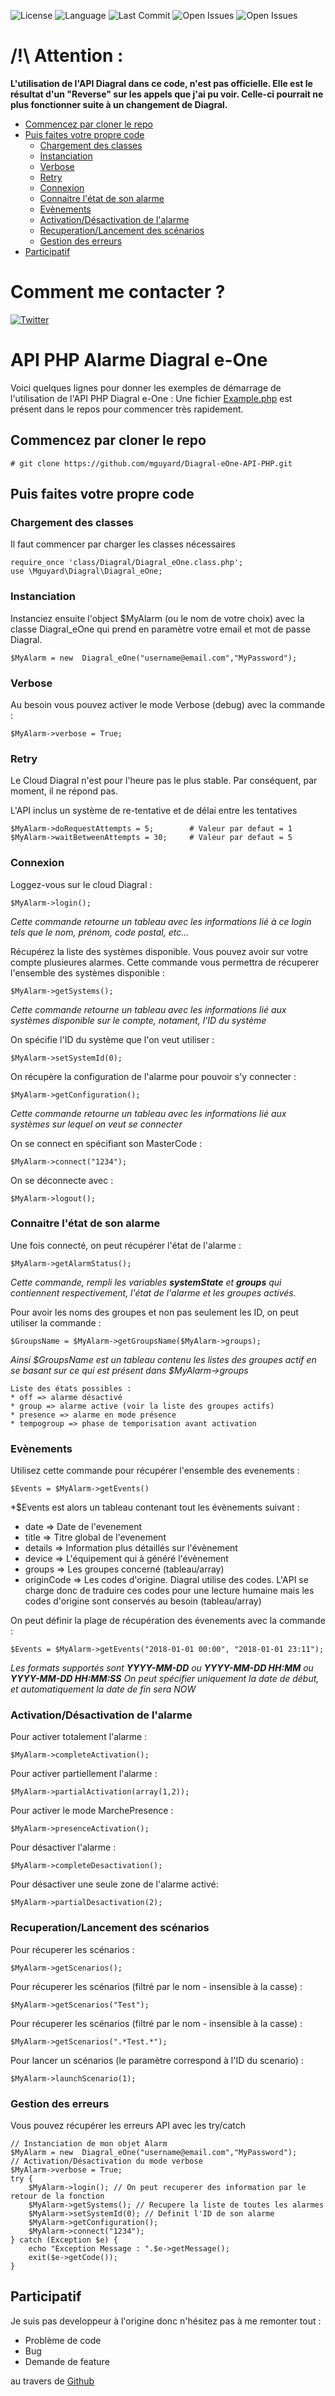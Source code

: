 ![License](https://badgen.net/github/license/mguyard/Diagral-eOne-API-PHP) ![Language](https://badgen.net/badge/Language/PHP/blue)
![Last Commit](https://badgen.net/github/last-commit/mguyard/Diagral-eOne-API-PHP)
![Open Issues](https://badgen.net/github/open-issues/mguyard/Diagral-eOne-API-PHP) ![Open Issues](https://badgen.net/github/open-prs/mguyard/Diagral-eOne-API-PHP)


# /!\ Attention : <!-- omit in toc -->

**L'utilisation de l'API Diagral dans ce code, n'est pas officielle. Elle est le résultat d'un "Reverse" sur les appels que j'ai pu voir.
Celle-ci pourrait ne plus fonctionner suite à un changement de Diagral.**

- [Commencez par cloner le repo](#commencez-par-cloner-le-repo)
- [Puis faites votre propre code](#puis-faites-votre-propre-code)
  - [Chargement des classes](#chargement-des-classes)
  - [Instanciation](#instanciation)
  - [Verbose](#verbose)
  - [Retry](#retry)
  - [Connexion](#connexion)
  - [Connaitre l'état de son alarme](#connaitre-létat-de-son-alarme)
  - [Evènements](#evènements)
  - [Activation/Désactivation de l'alarme](#activationdésactivation-de-lalarme)
  - [Recuperation/Lancement des scénarios](#recuperationlancement-des-scénarios)
  - [Gestion des erreurs](#gestion-des-erreurs)
- [Participatif](#participatif)

# Comment me contacter ? <!-- omit in toc -->

[![Twitter](https://badgen.net/badge/Twitter/mguyard/cyan?icon=twitter)](https://twitter.com/mguyard)



# API PHP Alarme Diagral e-One <!-- omit in toc -->

Voici quelques lignes pour donner les exemples de démarrage de l'utilisation de l'API PHP Diagral e-One :
Une fichier [Example.php](/mguyard/Diagral-eOne-API-PHP/blob/master/Example.php) est présent dans le repos pour commencer très rapidement.


## Commencez par cloner le repo

```
# git clone https://github.com/mguyard/Diagral-eOne-API-PHP.git
```

## Puis faites votre propre code


### Chargement des classes

Il faut commencer par charger les classes nécessaires
```
require_once 'class/Diagral/Diagral_eOne.class.php';
use \Mguyard\Diagral\Diagral_eOne;
```

### Instanciation

Instanciez ensuite l'object $MyAlarm (ou le nom de votre choix) avec la classe Diagral_eOne qui prend en paramètre votre email et mot de passe Diagral.
```
$MyAlarm = new  Diagral_eOne("username@email.com","MyPassword");
```

### Verbose

Au besoin vous pouvez activer le mode Verbose (debug) avec la commande :
```
$MyAlarm->verbose = True;
```

### Retry

Le Cloud Diagral n'est pour l'heure pas le plus stable. Par conséquent, par moment, il ne répond pas.

L'API inclus un système de re-tentative et de délai entre les tentatives

```
$MyAlarm->doRequestAttempts = 5;        # Valeur par defaut = 1
$MyAlarm->waitBetweenAttempts = 30;     # Valeur par defaut = 5
```

### Connexion

Loggez-vous sur le cloud Diagral :
```
$MyAlarm->login();
```
*Cette commande retourne un tableau avec les informations lié à ce login tels que le nom, prénom, code postal, etc...*

Récupérez la liste des systèmes disponible. Vous pouvez avoir sur votre compte plusieures alarmes. Cette commande vous permettra de récuperer l'ensemble des systèmes disponible :
```
$MyAlarm->getSystems();
```
*Cette commande retourne un tableau avec les informations lié aux systèmes disponible sur le compte, notament, l'ID du système*

On spécifie l'ID du système que l'on veut utiliser :
```
$MyAlarm->setSystemId(0);
```

On récupère la configuration de l'alarme pour pouvoir s'y connecter :
```
$MyAlarm->getConfiguration();
```
*Cette commande retourne un tableau avec les informations lié aux systèmes sur lequel on veut se connecter*

On se connect en spécifiant son MasterCode :
```
$MyAlarm->connect("1234");
```

On se déconnecte avec :
```
$MyAlarm->logout();
```

### Connaitre l'état de son alarme

Une fois connecté, on peut récupérer l'état de l'alarme :
```
$MyAlarm->getAlarmStatus();
```
*Cette commande, rempli les variables **systemState** et **groups** qui contiennent respectivement, l'état de l'alarme et les groupes activés.*

Pour avoir les noms des groupes et non pas seulement les ID, on peut utiliser la commande :
```
$GroupsName = $MyAlarm->getGroupsName($MyAlarm->groups);
```
*Ainsi $GroupsName est un tableau contenu les listes des groupes actif en se basant sur ce qui est présent dans $MyAlarm->groups*

```
Liste des états possibles :
* off => alarme désactivé
* group => alarme active (voir la liste des groupes actifs)
* presence => alarme en mode présence
* tempogroup => phase de temporisation avant activation
```

### Evènements

Utilisez cette commande pour récupérer l'ensemble des evenements :
```
$Events = $MyAlarm->getEvents()
```
*$Events est alors un tableau contenant tout les évènements suivant :
* date => Date de l'evenement
* title => Titre global de l'evenement
* details => Information plus détaillés sur l'évènement
* device => L'équipement qui à généré l'évènement
* groups => Les groupes concerné (tableau/array)
* originCode => Les codes d'origine. Diagral utilise des codes. L'API se charge donc de traduire ces codes pour une lecture humaine mais les codes d'origine sont conservés au besoin (tableau/array)

On peut définir la plage de récupération des évenements avec la commande :
```
$Events = $MyAlarm->getEvents("2018-01-01 00:00", "2018-01-01 23:11");
```
*Les formats supportés sont **YYYY-MM-DD** ou **YYYY-MM-DD HH:MM** ou **YYYY-MM-DD HH:MM:SS***
*On peut spécifier uniquement la date de début, et automatiquement la date de fin sera NOW*

### Activation/Désactivation de l'alarme

Pour activer totalement l'alarme :
```
$MyAlarm->completeActivation();
```

Pour activer partiellement l'alarme :
```
$MyAlarm->partialActivation(array(1,2));
```

Pour activer le mode MarchePresence :
```
$MyAlarm->presenceActivation();
```

Pour désactiver l'alarme :
```
$MyAlarm->completeDesactivation();
```

Pour désactiver une seule zone de l'alarme activé:
```
$MyAlarm->partialDesactivation(2);
```

### Recuperation/Lancement des scénarios

Pour récuperer les scénarios :
```
$MyAlarm->getScenarios();
```

Pour récuperer les scénarios (filtré par le nom - insensible à la casse) :
```
$MyAlarm->getScenarios("Test");
```

Pour récuperer les scénarios (filtré par le nom - insensible à la casse) :
```
$MyAlarm->getScenarios(".*Test.*");
```

Pour lancer un scénarios (le paramètre correspond à l'ID du scenario) :
```
$MyAlarm->launchScenario(1);
```

### Gestion des erreurs

Vous pouvez récupérer les erreurs API avec les try/catch

```
// Instanciation de mon objet Alarm
$MyAlarm = new  Diagral_eOne("username@email.com","MyPassword");
// Activation/Désactivation du mode verbose
$MyAlarm->verbose = True;
try {
    $MyAlarm->login(); // On peut recuperer des information par le retour de la fonction
    $MyAlarm->getSystems(); // Recupere la liste de toutes les alarmes
    $MyAlarm->setSystemId(0); // Definit l'ID de son alarme
    $MyAlarm->getConfiguration();
    $MyAlarm->connect("1234");
} catch (Exception $e) {
    echo "Exception Message : ".$e->getMessage();
    exit($e->getCode());
}
```

## Participatif

Je suis pas developpeur à l'origine donc n'hésitez pas à me remonter tout :
* Problème de code
* Bug
* Demande de feature

au travers de [Github](https://github.com/mguyard/Diagral-eOne-API-PHP/issues/new)
